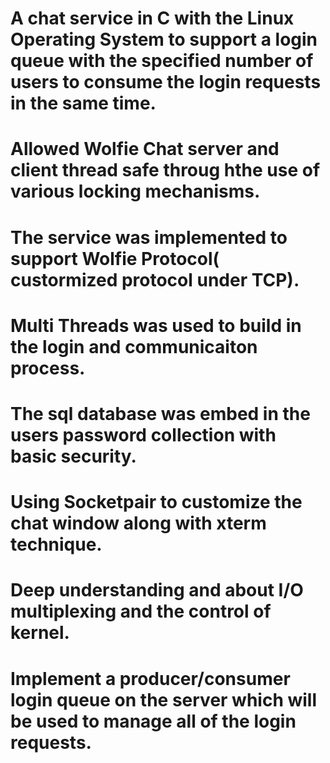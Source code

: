 # A chat service in C with the Linux Operating System to support a login queue with the specified number of users to consume the login requests in the same time.
# Allowed Wolfie Chat server and client thread safe throug hthe use of various locking mechanisms.
# The service was implemented to support Wolfie Protocol( custormized protocol under TCP).
# Multi Threads was used to build in the login and communicaiton process.
# The sql database was embed in the users password collection with basic security.
# Using Socketpair to customize the chat window along with xterm technique.
# Deep understanding and about I/O multiplexing and the control of kernel.
# Implement a producer/consumer login queue on the server which will be used to manage all of the login requests.
